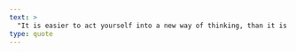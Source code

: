 ```yaml
---
text: >
  "It is easier to act yourself into a new way of thinking, than it is to think yourself into a new way of acting." - Millard Fuller
type: quote
---
```

